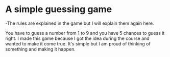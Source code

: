 # A simple guessing game
-The rules are explained in the game but I will explain them again here.

You have to guess a number from 1 to 9 and you have 5 chances to guess it right.
I made this game because I got the idea during the course and wanted to make it come true.
It's simple but I am proud of thinking of something and making it happen.
